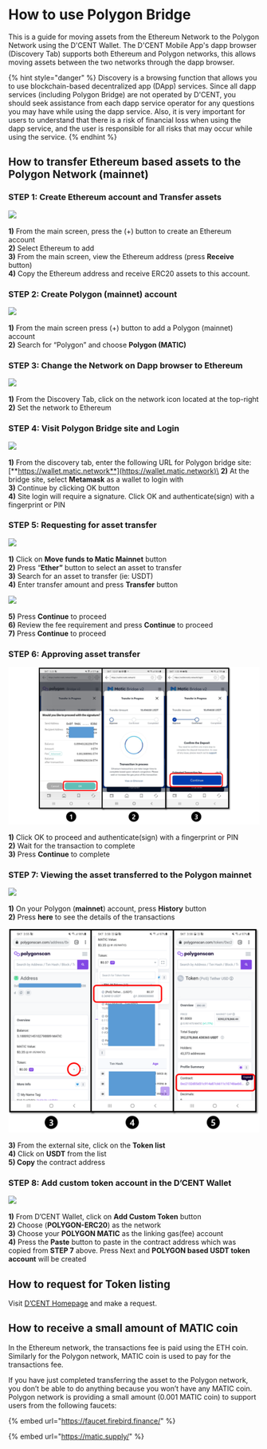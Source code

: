 # How to use Polygon Bridge

This is a guide for moving assets from the Ethereum Network to the Polygon Network using the D'CENT Wallet. The D'CENT Mobile App's dapp browser (Discovery Tab) supports both Ethereum and Polygon networks, this allows moving assets between the two networks through the dapp browser.

{% hint style="danger" %}
Discovery is a browsing function that allows you to use blockchain-based decentralized app (DApp) services. Since all dapp services (including Polygon Bridge) are not operated by D'CENT, you should seek assistance from each dapp service operator for any questions you may have while using the dapp service. Also, it is very important for users to understand that there is a risk of financial loss when using the dapp service, and the user is responsible for all risks that may occur while using the service.
{% endhint %}

## How to transfer Ethereum based assets to the Polygon Network (mainnet)

### **STEP 1: Create Ethereum account and Transfer assets**

![](https://cdn-images-1.medium.com/max/800/1\*AUiRmcjxmJ4QKBI1kTpYhQ.png)

**1)** From the main screen, press the (+) button to create an Ethereum account\
**2)** Select Ethereum to add\
**3)** From the main screen, view the Ethereum address (press **Receive** button)\
**4)** Copy the Ethereum address and receive ERC20 assets to this account.

### **STEP 2: Create Polygon (mainnet) account**

![](https://cdn-images-1.medium.com/max/800/1\*-1Ez3UNIVfeYvK4AgDKh0w.png)

**1)** From the main screen press (+) button to add a Polygon (mainnet) account\
**2)** Search for “Polygon” and choose **Polygon (MATIC)**

### **STEP 3: Change the Network on Dapp browser to Ethereum**

![](https://cdn-images-1.medium.com/max/800/1\*cD1yk3fmrXKaOp7r4XQ3dw.png)

**1)** From the Discovery Tab, click on the network icon located at the top-right\
**2)** Set the network to Ethereum

### **STEP 4: Visit Polygon Bridge site and Login**

![](https://cdn-images-1.medium.com/max/800/1\*T0JpqGlDeqNxfL\_r\_rAGqw.png)

**1)** From the discovery tab, enter the following URL for Polygon bridge site: [**https://wallet.matic.network**](https://wallet.matic.network)\
**2)** At the bridge site, select **Metamask** as a wallet to login with\
**3)** Continue by clicking OK button\
**4)** Site login will require a signature. Click OK and authenticate(sign) with a fingerprint or PIN

### **STEP 5: Requesting for asset transfer**

![](https://cdn-images-1.medium.com/max/800/1\*o10z7b5ICdKEI\_r6IS-9UQ.png)

**1)** Click on **Move funds to Matic Mainnet** button\
**2)** Press “**Ether”** button to select an asset to transfer\
**3)** Search for an asset to transfer (ie: USDT)\
**4)** Enter transfer amount and press **Transfer** button

![](https://cdn-images-1.medium.com/max/800/1\*o10z7b5ICdKEI\_r6IS-9UQ.png)

**5)** Press **Continue** to proceed\
**6)** Review the fee requirement and press **Continue** to proceed\
**7)** Press **Continue** to proceed

### **STEP 6: Approving asset transfer**

![](<../.gitbook/assets/1 (9).png>)

**1)** Click OK to proceed and authenticate(sign) with a fingerprint or PIN\
**2)** Wait for the transaction to complete\
**3)** Press **Continue** to complete

### **STEP 7: Viewing the asset transferred to the Polygon mainnet**

![](https://cdn-images-1.medium.com/max/800/1\*sws4B57WEWzKepYRKxeODA.png)

**1)** On your Polygon (**mainnet**) account, press **History** button \
**2)** Press **here** to see the details of the transactions

![](<../.gitbook/assets/1 (11).png>)

**3)** From the external site, click on the **Token list**\
**4)** Click on **USDT** from the list\
**5) Copy** the contract address

### **STEP 8: Add custom token account in the D’CENT Wallet**

![](https://cdn-images-1.medium.com/max/800/1\*OAA0kyCz71QlFhDG\_OHYaw.png)

**1)** From D’CENT Wallet, click on **Add Custom Token** button\
**2)** Choose (**POLYGON-ERC20**) as the network \
**3)** Choose your **POLYGON MATIC** as the linking gas(fee) account\
**4)** Press the **Paste** button to paste in the contract address which was copied from **STEP 7** above. Press Next and **POLYGON based USDT token account** will be created

## **How to request for Token listing**

Visit [D’CENT Homepage](https://dcentwallet.com) and make a request.

## **How to receive a small amount of MATIC coin**

In the Ethereum network, the transactions fee is paid using the ETH coin. Similarly for the Polygon network, MATIC coin is used to pay for the transactions fee.

If you have just completed transferring the asset to the Polygon network, you don’t be able to do anything because you won’t have any MATIC coin. Polygon network is providing a small amount (0.001 MATIC coin) to support users from the following faucets:

{% embed url="https://faucet.firebird.finance/" %}

{% embed url="https://matic.supply/" %}
